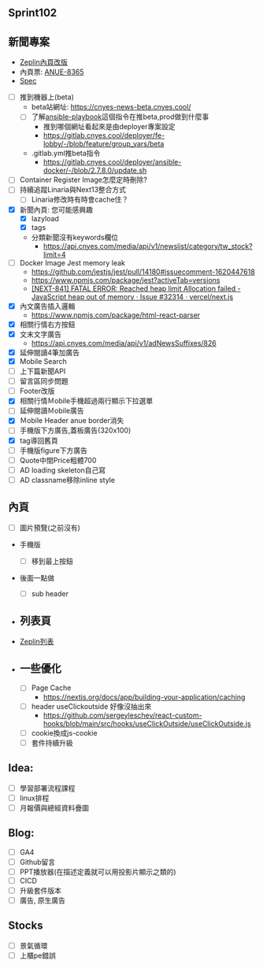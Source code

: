## Sprint102

## 新聞專案
* [Zeplin內頁改版](https://app.zeplin.io/project/576287bda89e8aa7045cfba5/screen/64ad0cdf411565216532362a)
* 內頁票: [ANUE-8365](https://cnyesrd.atlassian.net/browse/ANUE-8365)
* [Spec](https://cnyesrd.atlassian.net/wiki/spaces/PS/pages/2153709569)
* [ ] 推到機器上(beta)
	* beta站網址: https://cnyes-news-beta.cnyes.cool/
	* [ ] 了解[ansible-playbook](https://gitlab.cnyes.cool/deployer/ansible-docker/-/blob/2.7.8.0/update.sh)這個指令在推beta,prod做到什麼事
		* 推到哪個網址看起來是由deployer專案設定
		* https://gitlab.cnyes.cool/deployer/fe-lobby/-/blob/feature/group_vars/beta
	* .gitlab.yml推beta指令
		* https://gitlab.cnyes.cool/deployer/ansible-docker/-/blob/2.7.8.0/update.sh
* [ ] Container Register Image怎麼定時刪除?
* [ ] 持續追蹤Linaria與Next13整合方式
	* [ ] Linaria修改時有時會cache住？
* [x] 新聞內頁: 您可能感興趣
	* [x] lazyload
	* [x] tags
	* 分類新聞沒有keywords欄位
		* https://api.cnyes.com/media/api/v1/newslist/category/tw_stock?limit=4
* [ ] Docker Image Jest memory leak
	* https://github.com/jestjs/jest/pull/14180#issuecomment-1620447618
	* https://www.npmjs.com/package/jest?activeTab=versions
	* [[NEXT-841] FATAL ERROR: Reached heap limit Allocation failed - JavaScript heap out of memory · Issue #32314 · vercel/next.js](https://github.com/vercel/next.js/issues/32314)
* [x] 內文廣告插入邏輯
	* https://www.npmjs.com/package/html-react-parser
* [x] 相關行情右方按鈕
* [x] 文末文字廣告
	* https://api.cnyes.com/media/api/v1/adNewsSuffixes/826
* [x] 延伸閱讀4筆加廣告
* [x] Mobile Search
* [ ] 上下篇新聞API
* [ ] 留言區同步問題
* [ ] Footer改版
* [x] 相關行情Ｍobile手機超過兩行顯示下拉選單
* [ ] 延伸閱讀Ｍobile廣告
* [x] Ｍobile Header anue border消失
* [ ] 手機版下方廣告,蓋板廣告(320x100)
* [x] tag導回舊頁
* [ ] 手機版figure下方廣告
* [ ] Quote中間Price粗體700
* [ ] AD loading skeleton自己寫
* [ ] AD classname移除inline style

## 內頁
* [ ] 圖片預覽(之前沒有)
* 手機版
	* [ ] 移到最上按鈕
* 後面一點做
	* [ ] sub header
		
* ## 列表頁
* [Zeplin列表](https://app.zeplin.io/project/576287bda89e8aa7045cfba5/screen/64bf3d5ab80488509d649a7e)

* ## 一些優化
	* [ ] Page Cache
		 * https://nextjs.org/docs/app/building-your-application/caching
	 * [ ] header useClickoutside 好像沒抽出來
		 * https://github.com/sergeyleschev/react-custom-hooks/blob/main/src/hooks/useClickOutside/useClickOutside.js
	 * [ ] cookie換成js-cookie
	 * [ ] 套件持續升級

## Idea:
* [ ] 學習部署流程課程
* [ ] linux排程
* [ ] 月報價與總經資料疊圖

## Blog: 
* [ ] GA4
* [ ] Github留言
* [ ] PPT播放器(在描述定義就可以用投影片顯示之類的)
* [ ] CICD
* [ ] 升級套件版本
* [ ] 廣告, 原生廣告

## Stocks
* [ ] 景氣循環
* [ ] 上櫃pe錯誤